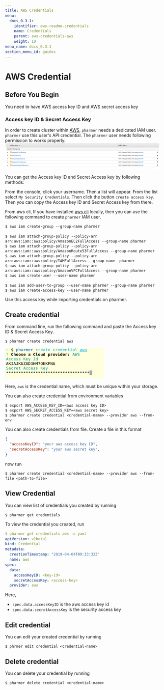 ```yaml
---
title: AWS Credentials
menu:
  docs_0.3.1:
    identifier: aws-readme-credentials
    name: Credentials
    parent: aws-credentials-aws
    weight: 10
menu_name: docs_0.3.1
section_menu_id: guides
---
```


# AWS Credential

## Before You Begin
You need to have AWS access key ID and AWS secret access key

### Access key ID & Secret Access Key
In order to create cluster within [AWS](https://aws.amazon.com/), `pharmer` needs a dedicated IAM user. `pharmer` use this user's API credential.
The `pharmer` user needs following permission to works properly.
![pharmer-iam](/docs/images/aws/pharmer-iam.png)

You can get the Access key ID and Secret Access key by following methods:

From the console, click your username. Then a list will appear. From the list select `My Security Credentials`.
Then click the button `create access key`.
Then you can copy the Access key ID and Secret Access key from there.

From aws cli,
If you have installed [aws cli](http://docs.aws.amazon.com/cli/latest/userguide/installing.html) locally, then you can use the following
command to create `pharmer` IAM user.

```console
$ aws iam create-group --group-name pharmer

$ aws iam attach-group-policy --policy-arn arn:aws:iam::aws:policy/AmazonEC2FullAccess --group-name pharmer
$ aws iam attach-group-policy --policy-arn arn:aws:iam::aws:policy/AmazonRoute53FullAccess --group-name pharmer
$ aws iam attach-group-policy --policy-arn arn:aws:iam::aws:policy/IAMFullAccess --group-name  pharmer
$ aws iam attach-group-policy --policy-arn arn:aws:iam::aws:policy/AmazonVPCFullAccess --group-name pharmer
$ aws iam create-user --user-name pharmer

$ aws iam add-user-to-group --user-name pharmer --group-name pharmer
$ aws iam create-access-key --user-name pharmer
```

Use this access key while importing credentials on pharmer.

## Create credential

From command line, run the following command and paste the Access key ID & Secret Access Key.

```console
$ pharmer create credential aws
```

![aws-credential](/docs/images/aws/aws-credential.png)

Here, `aws` is the credential name, which must be unique within your storage.


You can also create credential from environment variables

```console
$ export AWS_ACCESS_KEY_ID=<aws access key ID>
$ export AWS_SECRET_ACCESS_KEY=<aws secret key>
$ pharmer create credential <credential-name> --provider aws --from-env
```

You can also create credentials from file. Create a file in this format

```json
{
  "accessKeyID": "your aws access key ID",
  "secretAccessKey": "your aws secret key",
}
```

now run

```console
$ pharmer create credential <credential-name> --provider aws --from-file <path-to-file>
```

## View Credential

You can view list of credentials you created by running

```console
$ pharmer get credentials
```

To view the credential you created, run

```yaml
$ pharmer get credentials aws -o yaml
apiVersion: v1beta1
kind: Credential
metadata:
  creationTimestamp: "2019-04-04T09:33:32Z"
  name: aws
spec:
  data:
    accessKeyID: <key-id>
    secretAccessKey: <access-key>
  provider: aws
```

Here,
 - `spec.data.accessKeyID` is the aws access key id
 - `spec.data.secretAccessKey` is the security access key


## Edit credential

You can edit your created credential by running

```console
$ phrmer edit credential <credential-name>
```

## Delete credential

You can delete your credential by running

```console
$ pharmer delete credential <credential-name>
```